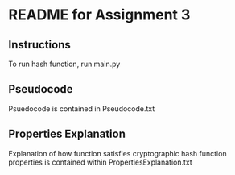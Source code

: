 # README for Assignment 3

## Instructions
To run hash function, run main.py

## Pseudocode
Psuedocode is contained in Pseudocode.txt

## Properties Explanation
Explanation of how function satisfies cryptographic hash function properties is contained within PropertiesExplanation.txt
